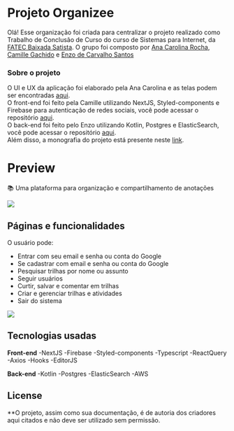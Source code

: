 # Projeto Organizee

Olá! Esse organização foi criada para centralizar o projeto realizado como Trabalho de Conclusão de Curso do curso de Sistemas para Internet, da [FATEC Baixada Satista](https://fatecrl.edu.br/).
O grupo foi composto por [Ana Carolina Rocha](https://www.linkedin.com/in/anac-rocha/), [Camille Gachido](https://www.linkedin.com/in/camille-gachido-b4809b1a4/) e [Enzo de Carvalho Santos](https://www.linkedin.com/in/enzocsantos18/)


### Sobre o projeto
O UI e UX da aplicação foi elaborado pela Ana Carolina e as telas podem ser encontradas [aqui](https://www.figma.com/file/TbdawKEbZRadawkSSt6ziK/Organizee?node-id=0%3A1&t=wofcbviHJkDZCvkK-1).
<br />O front-end foi feito pela Camille utilizando NextJS, Styled-components e Firebase para autenticação de redes sociais, você pode acessar o repositório [aqui](https://github.com/organizee-project/organizee-frontend).
<br />O back-end foi feito pelo Enzo utilizando Kotlin, Postgres e ElasticSearch, você pode acessar o repositório [aqui](https://github.com/organizee-project/organizee-backend).
<br />Além disso, a monografia do projeto está presente neste [link](https://drive.google.com/file/d/1KC6en4iARG4EIVcLq9fYzbUbRmvR8Sh4/view?usp=sharing).
<br />

# Preview
:books: Uma plataforma para organização e compartilhamento de anotações

![](https://user-images.githubusercontent.com/68309624/222536399-1d3982d1-c486-4d58-a707-c33e144e985d.gif)


## Páginas e funcionalidades
O usuário pode:

- Entrar com seu email e senha ou conta do Google
- Se cadastrar com email e senha ou conta do Google
- Pesquisar trilhas por nome ou assunto
- Seguir usuários
- Curtir, salvar e comentar em trilhas
- Criar e gerenciar trilhas e atividades
- Sair do sistema

![](https://user-images.githubusercontent.com/68309624/222549427-fe65480b-e26b-402f-b95a-1373ef14a480.png)

## Tecnologias usadas
**Front-end**
-NextJS
-Firebase
-Styled-components
-Typescript
-ReactQuery
-Axios
-Hooks
-EditorJS

**Back-end**
-Kotlin
-Postgres
-ElasticSearch
-AWS

## License
**O projeto, assim como sua documentação, é de autoria dos criadores aqui citados e não deve ser utilizado sem permissão.
